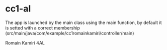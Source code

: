 # cc1-al
The app is launched by the main class using the main function, by default it is setted with a correct membership
(src/main/java/com/example/cc1romainkamiri/controller/main)

Romain Kamiri 4AL
